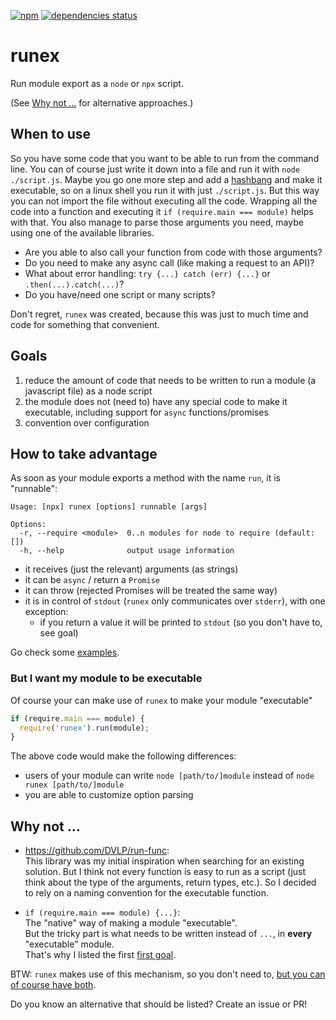 [![npm](https://img.shields.io/npm/v/runex)](https://www.npmjs.com/package/runex)
[![dependencies status](https://david-dm.org/karfau/runex.svg)](https://david-dm.org/karfau/runex)

# runex

Run module export as a `node` or `npx` script.

(See [Why not ...](#why-not-) for alternative approaches.)

## When to use

So you have some code that you want to be able to run from the command line.
You can of course just write it down into a file and run it with `node ./script.js`.
Maybe you go one more step and add a [hashbang](https://en.wikipedia.org/wiki/Hashbang) and make it executable,
so on a linux shell you run it with just `./script.js`.
But this way you can not import the file without executing all the code.
Wrapping all the code into a function and executing it `if (require.main === module)` helps with that.
You also manage to parse those arguments you need, maybe using one of the available libraries.

- Are you able to also call your function from code with those arguments? 
- Do you need to make any async call (like making a request to an API)?
- What about error handling: `try {...} catch (err) {...}` or `.then(...).catch(...)`?
- Do you have/need one script or many scripts?

Don't regret, `runex` was created, because this was just to much time and code 
for something that convenient.

## Goals

1. reduce the amount of code that needs to be written to run a module (a javascript file) as a node script
2. the module does not (need to) have any special code to make it executable,
including support for `async` functions/promises
3. convention over configuration

## How to take advantage

As soon as your module exports a method with the name `run`, it is "runnable":

```
Usage: [npx] runex [options] runnable [args]

Options:
  -r, --require <module>  0..n modules for node to require (default: [])
  -h, --help              output usage information
```

- it receives (just the relevant) arguments (as strings)
- it can be `async` / return a `Promise`
- it can throw (rejected Promises will be treated the same way)
- it is in control of `stdout` (`runex` only communicates over `stderr`), with one exception:
  - if you return a value it will be printed to `stdout` (so you don't have to, see goal)

Go check some [examples](https://github.com/karfau/runex/tree/master/examples).

### But I want my module to be executable

Of course your can make use of `runex` to make your module "executable"
```javascript
if (require.main === module) {
  require('runex').run(module);
}
```
The above code would make the following differences:
- users of your module can write `node [path/to/]module` instead of `node runex [path/to/]module`
- you are able to customize option parsing

## Why not ...

- <https://github.com/DVLP/run-func>:  
This library was my initial inspiration when searching for an existing solution. 
But I think not every function is easy to run as a script
(just think about the type of the arguments, return types, etc.). 
So I decided to rely on a naming convention for the executable function.


- `if (require.main === module) {...}`:  
The "native" way of making a module "executable".  
But the tricky part is what needs to be written instead of `...`, in **every** "executable" module.  
That's why I listed the first [first goal](#goals).  

BTW: `runex` makes use of this mechanism, so you don't need to, [but you can of course have both](#but-i-want-my-module-to-be-executable).

Do you know an alternative that should be listed? Create an issue or PR!
